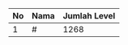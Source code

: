 | No | Nama            | Jumlah Level |
|----|-----------------|--------------|
| 1  | #    |    1268        |
